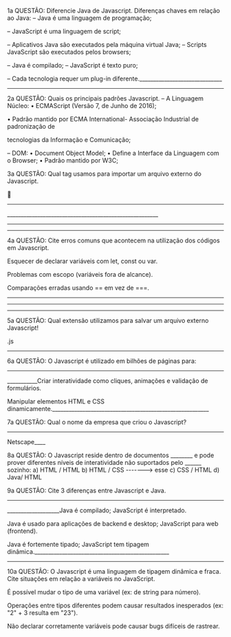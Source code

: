 1a QUESTÃO: Diferencie Java de Javascript.
Diferenças chaves em relação ao Java:
– Java é uma linguagem de programação;

– JavaScript é uma linguagem de script;

– Aplicativos Java são executados pela máquina virtual
Java;
– Scripts JavaScript são executados pelos browsers;

– Java é compilado;
– JavaScript é texto puro;

– Cada tecnologia requer um plug-in diferente.______________________________
____________________________________________________________________

2a QUESTÃO: Quais os principais padrões Javascript.
– A Linguagem Núcleo:
• ECMAScript (Versão 7, de Junho de 2016);

• Padrão mantido por ECMA International-
Associação Industrial de padronização de

tecnologias da Informação e Comunicação;

– DOM:
• Document Object Model;
• Define a Interface da Linguagem com o Browser;
• Padrão mantido por W3C;

3a QUESTÃO: Qual tag usamos para importar um arquivo externo do
Javascript.

 <script>
 </script>
_____________

<script src="meuScript.js"></script>_______________________________________________________
____________________________________________________________________
____________________________________________________________________

4a QUESTÃO: Cite erros comuns que acontecem na utilização dos códigos em
Javascript.


Esquecer de declarar variáveis com let, const ou var.

Problemas com escopo (variáveis fora de alcance).

Comparações erradas usando == em vez de ===.
____________________________________________________________________
____________________________________________________________________
____________________________________________________________________

5a QUESTÃO: Qual extensão utilizamos para salvar um arquivo externo
Javascript!


.js
____________________________________________________________________

6a QUESTÃO: O Javascript é utilizado em bilhões de páginas para:
____________________________________________________________________
___________Criar interatividade como cliques, animações e validação de formulários.

Manipular elementos HTML e CSS dinamicamente._________________________________________________________

7a QUESTÃO: Qual o nome da empresa que criou o Javascript?
________________________________________________________________
Netscape____

8a QUESTÃO: O Javascript reside dentro de documentos ________ e pode
prover diferentes níveis de interatividade não suportados pelo ______ sozinho:
a) HTML / HTML
b) HTML / CSS -------> esse
c) CSS / HTML
d) Java/ HTML

9a QUESTÃO: Cite 3 diferenças entre Javascript e Java.
____________________________________________________________________
___________________Java é compilado; JavaScript é interpretado.

Java é usado para aplicações de backend e desktop; JavaScript para web (frontend).

Java é fortemente tipado; JavaScript tem tipagem dinâmica._________________________________________________
____________________________________________________________________

10a QUESTÃO: O Javascript é uma linguagem de tipagem dinâmica e fraca.
Cite situações em relação a variáveis no JavaScript.

É possível mudar o tipo de uma variável (ex: de string para número).

Operações entre tipos diferentes podem causar resultados inesperados (ex: "2" + 3 resulta em "23").

Não declarar corretamente variáveis pode causar bugs difíceis de rastrear.